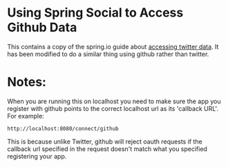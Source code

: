 Using Spring Social to Access Github Data
=========================================

This contains a copy of the spring.io guide about [accessing twitter data](http://spring.io/guides/gs/accessing-twitter/).
It has been modified to do a similar thing using github rather than twitter.

Notes:
=====

When you are running this on localhost you need to make sure the app you register with github
points to the correct localhost url as its 'callback URL'. For example:

	http://localhost:8080/connect/github
	
This is because unlike Twitter, github will reject oauth requests if the callback url
specified in the request doesn't match what you specified registering your app.